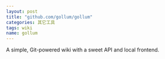 ```yaml
---
layout: post
title: "github.com/gollum/gollum"
categories: 其它工具
tags: wiki
name: gollum
---
```


A simple, Git-powered wiki with a sweet <!--break-->API and local frontend.
